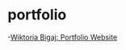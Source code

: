 # portfolio


-[Wiktoria Bigaj: Portfolio Website](https://bigajwiktoria.github.io/portfolio/portfolio/index.html)